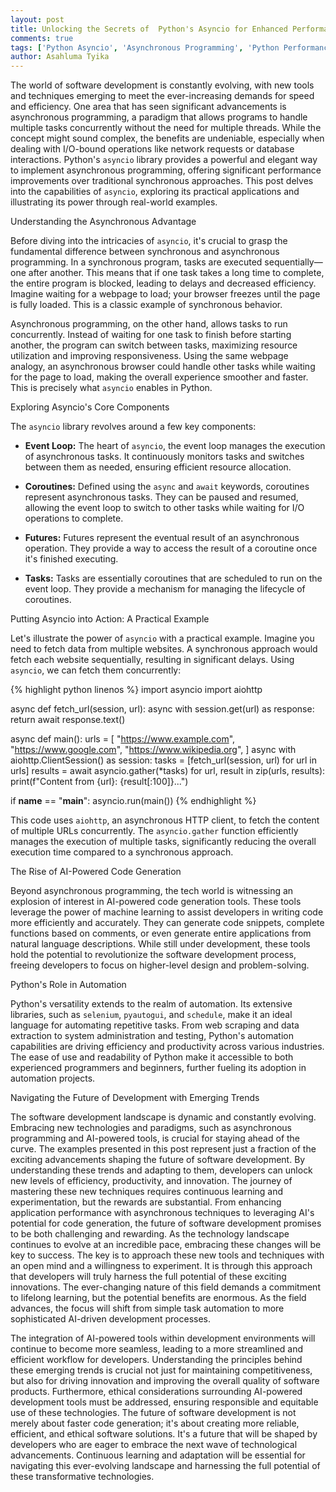```yaml
---
layout: post
title: Unlocking the Secrets of  Python's Asyncio for Enhanced Performance
comments: true
tags: ['Python Asyncio', 'Asynchronous Programming', 'Python Performance', 'Concurrency']
author: Asahluma Tyika
---
```


The world of software development is constantly evolving, with new tools and techniques emerging to meet the ever-increasing demands for speed and efficiency.  One area that has seen significant advancements is asynchronous programming, a paradigm that allows programs to handle multiple tasks concurrently without the need for multiple threads.  While the concept might sound complex, the benefits are undeniable, especially when dealing with I/O-bound operations like network requests or database interactions. Python's `asyncio` library provides a powerful and elegant way to implement asynchronous programming, offering significant performance improvements over traditional synchronous approaches.  This post delves into the capabilities of `asyncio`, exploring its practical applications and illustrating its power through real-world examples.

Understanding the Asynchronous Advantage

Before diving into the intricacies of `asyncio`, it's crucial to grasp the fundamental difference between synchronous and asynchronous programming. In a synchronous program, tasks are executed sequentially—one after another.  This means that if one task takes a long time to complete, the entire program is blocked, leading to delays and decreased efficiency. Imagine waiting for a webpage to load; your browser freezes until the page is fully loaded. This is a classic example of synchronous behavior.

Asynchronous programming, on the other hand, allows tasks to run concurrently.  Instead of waiting for one task to finish before starting another, the program can switch between tasks, maximizing resource utilization and improving responsiveness.  Using the same webpage analogy, an asynchronous browser could handle other tasks while waiting for the page to load, making the overall experience smoother and faster.  This is precisely what `asyncio` enables in Python.

Exploring Asyncio's Core Components

The `asyncio` library revolves around a few key components:

* **Event Loop:** The heart of `asyncio`, the event loop manages the execution of asynchronous tasks. It continuously monitors tasks and switches between them as needed, ensuring efficient resource allocation.

* **Coroutines:**  Defined using the `async` and `await` keywords, coroutines represent asynchronous tasks.  They can be paused and resumed, allowing the event loop to switch to other tasks while waiting for I/O operations to complete.

* **Futures:**  Futures represent the eventual result of an asynchronous operation.  They provide a way to access the result of a coroutine once it's finished executing.

* **Tasks:** Tasks are essentially coroutines that are scheduled to run on the event loop.  They provide a mechanism for managing the lifecycle of coroutines.

Putting Asyncio into Action: A Practical Example

Let's illustrate the power of `asyncio` with a practical example. Imagine you need to fetch data from multiple websites.  A synchronous approach would fetch each website sequentially, resulting in significant delays.  Using `asyncio`, we can fetch them concurrently:

{% highlight python linenos %}
import asyncio
import aiohttp

async def fetch_url(session, url):
    async with session.get(url) as response:
        return await response.text()

async def main():
    urls = [
        "https://www.example.com",
        "https://www.google.com",
        "https://www.wikipedia.org",
    ]
    async with aiohttp.ClientSession() as session:
        tasks = [fetch_url(session, url) for url in urls]
        results = await asyncio.gather(*tasks)
        for url, result in zip(urls, results):
            print(f"Content from {url}: {result[:100]}...")

if __name__ == "__main__":
    asyncio.run(main())
{% endhighlight %}

This code uses `aiohttp`, an asynchronous HTTP client, to fetch the content of multiple URLs concurrently.  The `asyncio.gather` function efficiently manages the execution of multiple tasks, significantly reducing the overall execution time compared to a synchronous approach.


The Rise of AI-Powered Code Generation

Beyond asynchronous programming, the tech world is witnessing an explosion of interest in AI-powered code generation tools.  These tools leverage the power of machine learning to assist developers in writing code more efficiently and accurately.  They can generate code snippets, complete functions based on comments, or even generate entire applications from natural language descriptions.  While still under development, these tools hold the potential to revolutionize the software development process, freeing developers to focus on higher-level design and problem-solving.


Python's Role in Automation

Python's versatility extends to the realm of automation.  Its extensive libraries, such as `selenium`, `pyautogui`, and `schedule`, make it an ideal language for automating repetitive tasks.  From web scraping and data extraction to system administration and testing, Python's automation capabilities are driving efficiency and productivity across various industries.  The ease of use and readability of Python make it accessible to both experienced programmers and beginners, further fueling its adoption in automation projects.


Navigating the Future of Development with Emerging Trends

The software development landscape is dynamic and constantly evolving.  Embracing new technologies and paradigms, such as asynchronous programming and AI-powered tools, is crucial for staying ahead of the curve.  The examples presented in this post represent just a fraction of the exciting advancements shaping the future of software development.  By understanding these trends and adapting to them, developers can unlock new levels of efficiency, productivity, and innovation.  The journey of mastering these new techniques requires continuous learning and experimentation, but the rewards are substantial.  From enhancing application performance with asynchronous techniques to leveraging AI's potential for code generation, the future of software development promises to be both challenging and rewarding.  As the technology landscape continues to evolve at an incredible pace, embracing these changes will be key to success.  The key is to approach these new tools and techniques with an open mind and a willingness to experiment.  It is through this approach that developers will truly harness the full potential of these exciting innovations.  The ever-changing nature of this field demands a commitment to lifelong learning, but the potential benefits are enormous.  As the field advances, the focus will shift from simple task automation to more sophisticated AI-driven development processes.


The integration of AI-powered tools within development environments will continue to become more seamless, leading to a more streamlined and efficient workflow for developers.  Understanding the principles behind these emerging trends is crucial not just for maintaining competitiveness, but also for driving innovation and improving the overall quality of software products.  Furthermore, ethical considerations surrounding AI-powered development tools must be addressed, ensuring responsible and equitable use of these technologies.  The future of software development is not merely about faster code generation; it's about creating more reliable, efficient, and ethical software solutions.  It's a future that will be shaped by developers who are eager to embrace the next wave of technological advancements.  Continuous learning and adaptation will be essential for navigating this ever-evolving landscape and harnessing the full potential of these transformative technologies.

